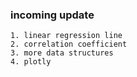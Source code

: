 ### incoming update
    1. linear regression line
    2. correlation coefficient
    3. more data structures
    4. plotly 


